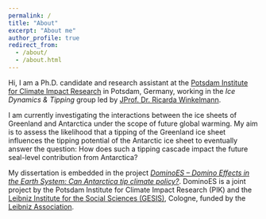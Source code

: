 ```yaml
---
permalink: /
title: "About"
excerpt: "About me"
author_profile: true
redirect_from: 
  - /about/
  - /about.html
---
```


Hi, I am a Ph.D. candidate and research assistant at the [Potsdam Institute for Climate Impact Research](https://www.pik-potsdam.de/) in Potsdam, Germany, working in the *Ice Dynamics & Tipping* group led by [JProf. Dr. Ricarda Winkelmann](https://ricarda.science).

I am currently investigating the interactions between the ice sheets of Greenland and Antarctica under the scope of future global warming. My aim is to assess the likelihood that a tipping of the Greenland ice sheet influences the tipping potential of the Antarctic ice sheet to eventually answer the question: How does such a tipping cascade impact the future seal-level contribution from Antarctica?

My dissertation is embedded in the project [*DominoES – Domino Effects in the Earth System: Can Antarctica tip climate policy?*](https://www.pik-potsdam.de/dominoes). DominoES is a joint project by the Potsdam Institute for Climate Impact Research (PIK) and the [Leibniz Institute for the Social Sciences (GESIS)](http://www.gesis.org/en/home/), Cologne, funded by the [Leibniz Association](https://www.leibniz-gemeinschaft.de/en/home/).
